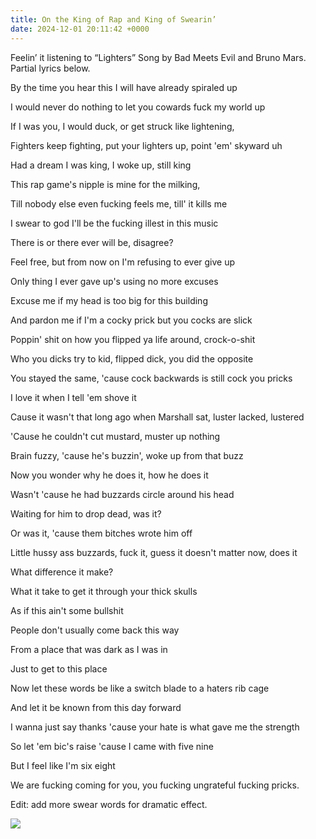 ```yaml
---
title: On the King of Rap and King of Swearin’
date: 2024-12-01 20:11:42 +0000
---
```


Feelin’ it listening to “Lighters” Song by Bad Meets Evil and Bruno Mars. Partial lyrics below.

By the time you hear this I will have already spiraled up

I would never do nothing to let you cowards fuck my world up

If I was you, I would duck, or get struck like lightening,

Fighters keep fighting, put your lighters up, point 'em' skyward uh

Had a dream I was king, I woke up, still king

This rap game's nipple is mine for the milking,

Till nobody else even fucking feels me, till' it kills me

I swear to god I'll be the fucking illest in this music

There is or there ever will be, disagree?

Feel free, but from now on I'm refusing to ever give up

Only thing I ever gave up's using no more excuses

Excuse me if my head is too big for this building

And pardon me if I'm a cocky prick but you cocks are slick

Poppin' shit on how you flipped ya life around, crock-o-shit

Who you dicks try to kid, flipped dick, you did the opposite

You stayed the same, 'cause cock backwards is still cock you pricks

I love it when I tell 'em shove it

Cause it wasn't that long ago when Marshall sat, luster lacked, lustered

'Cause he couldn't cut mustard, muster up nothing

Brain fuzzy, 'cause he's buzzin', woke up from that buzz

Now you wonder why he does it, how he does it

Wasn't 'cause he had buzzards circle around his head

Waiting for him to drop dead, was it?

Or was it, 'cause them bitches wrote him off

Little hussy ass buzzards, fuck it, guess it doesn't matter now, does it

What difference it make?

What it take to get it through your thick skulls

As if this ain't some bullshit

People don't usually come back this way

From a place that was dark as I was in

Just to get to this place

Now let these words be like a switch blade to a haters rib cage

And let it be known from this day forward

I wanna just say thanks 'cause your hate is what gave me the strength

So let 'em bic's raise 'cause I came with five nine

But I feel like I'm six eight

We are fucking coming for you, you fucking ungrateful fucking pricks.

Edit: add more swear words for dramatic effect.

![](/cfa715fc19aeb58817fa14dce0e2f6e9.jpeg)